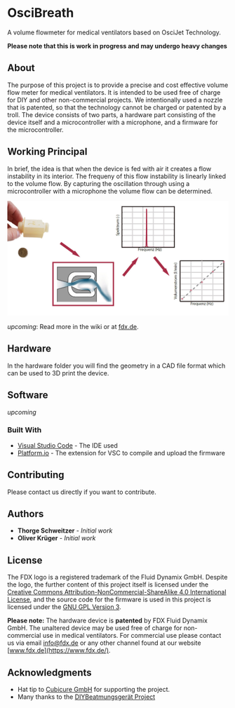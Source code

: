 # OsciBreath

A volume flowmeter for medical ventilators based on OsciJet Technology.

**Please note that this is work in progress and may undergo heavy changes**

## About ##

The purpose of this project is to provide a precise and cost effective volume flow meter for medical ventilators. It is intended to be used free of charge for DIY and other non-commercial projects. We intentionally used a nozzle that is patented, so that the technology cannot be charged or patented by a troll. The device consists of two parts, a hardware part consisting of the device itself and a microcontroller with a microphone, and a firmware for the microcontroller. 

## Working Principal

In brief, the idea is that when the device is fed with air it creates a flow instability in its interior. The frequeny of this flow instability is linearly linked to the volume flow. By capturing the oscillation through using a microcontroller with a microphone the volume flow can be determined.

![Working Principal](./docs/images/working_principle.jpg)

*upcoming*: Read more in the wiki or at [fdx.de](https://fdx.de/blog/oscibreath).

## Hardware  ##

In the hardware folder you will find the geometry in a CAD file format which can be used to 3D print the device. 

## Software

*upcoming*

### Built With

* [Visual Studio Code](https://code.visualstudio.com/) - The IDE used
* [Platform.io](https://platform.io/) - The extension for VSC to compile and upload the firmware

## Contributing

Please contact us directly if you want to contribute. 

## Authors

* **Thorge Schweitzer** - *Initial work* 
* **Oliver Krüger** - *Initial work* 

## License

The FDX logo is a registered trademark of the Fluid Dynamix GmbH. Despite the logo, the further content of this project itself is licensed under the [Creative Commons Attribution-NonCommercial-ShareAlike 4.0 International License](http://creativecommons.org/licenses/by-nc-sa/4.0/), and the source code for the firmware is used in this project is licensed under the [GNU GPL Version 3](http://www.gnu.org/licenses/gpl-3.0.html).

**Please note:** The hardware device is **patented** by FDX Fluid Dynamix GmbH. The unaltered device may be used free of charge for non-commercial use in medical ventilators. For commercial use please contact us via email [info@fdx.de](mailto:info@fdx.de) or any other  channel found at our website [www.fdx.de](https://www.fdx.de/). 

## Acknowledgments

* Hat tip to [Cubicure GmbH](https://www.cubicure.com/) for supporting the project.
* Many thanks to the [DIYBeatmungsgerät Project ](https://diy-beatmungsgerät.de) 

